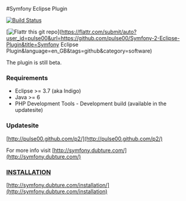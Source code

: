 #Symfony Eclipse Plugin

[![Build Status](https://secure.travis-ci.org/pulse00/Symfony-2-Eclipse-Plugin.png)](http://travis-ci.org/pulse00/Symfony-2-Eclipse-Plugin)

[![Flattr this git repo](http://api.flattr.com/button/flattr-badge-large.png)](https://flattr.com/submit/auto?user_id=pulse00&url=https://github.com/pulse00/Symfony-2-Eclipse-Plugin&title=Symfony Eclipse Plugin&language=en_GB&tags=github&category=software)

The plugin is still beta.

### Requirements

- Eclipse >= 3.7 (aka Indigo)
- Java >= 6
- PHP Development Tools - Development build (available in the updatesite)

### Updatesite

[http://pulse00.github.com/p2/](http://pulse00.github.com/p2/)

For more info visit [http://symfony.dubture.com/](http://symfony.dubture.com/)


### [INSTALLATION](http://symfony.dubture.com/installation)

[http://symfony.dubture.com/installation/](http://symfony.dubture.com/installation)



